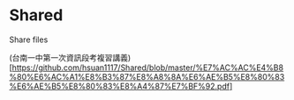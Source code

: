 # Shared
Share files

(台南一中第一次資訊段考複習講義)[https://github.com/hsuan1117/Shared/blob/master/%E7%AC%AC%E4%B8%80%E6%AC%A1%E8%B3%87%E8%A8%8A%E6%AE%B5%E8%80%83%E6%AE%B5%E8%80%83%E8%A4%87%E7%BF%92.pdf]
